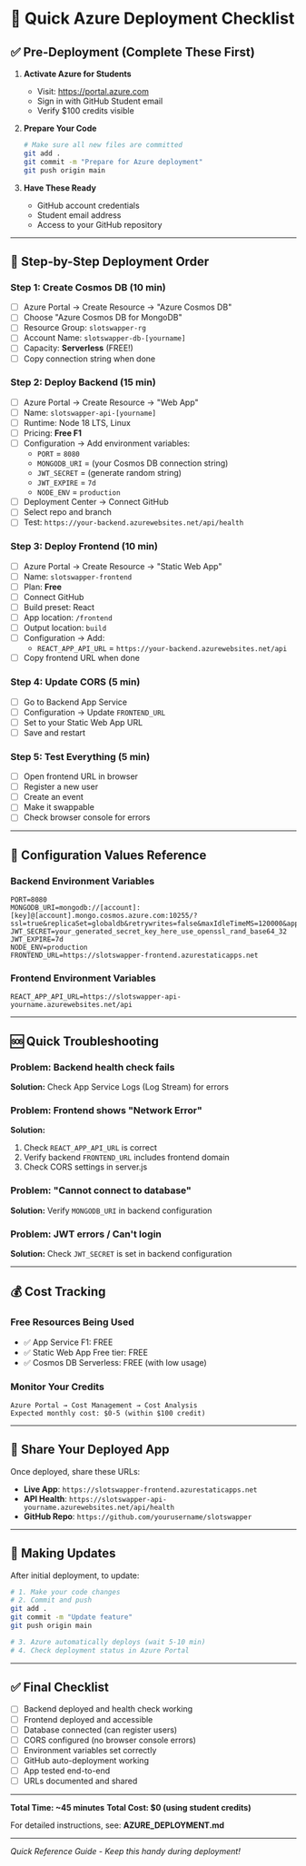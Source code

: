 # 🚀 Quick Azure Deployment Checklist

## ✅ Pre-Deployment (Complete These First)

1. **Activate Azure for Students**
   - Visit: https://portal.azure.com
   - Sign in with GitHub Student email
   - Verify $100 credits visible

2. **Prepare Your Code**
   ```bash
   # Make sure all new files are committed
   git add .
   git commit -m "Prepare for Azure deployment"
   git push origin main
   ```

3. **Have These Ready**
   - GitHub account credentials
   - Student email address
   - Access to your GitHub repository

---

## 📝 Step-by-Step Deployment Order

### Step 1: Create Cosmos DB (10 min)
- [ ] Azure Portal → Create Resource → "Azure Cosmos DB"
- [ ] Choose "Azure Cosmos DB for MongoDB"
- [ ] Resource Group: `slotswapper-rg`
- [ ] Account Name: `slotswapper-db-[yourname]`
- [ ] Capacity: **Serverless** (FREE!)
- [ ] Copy connection string when done

### Step 2: Deploy Backend (15 min)
- [ ] Azure Portal → Create Resource → "Web App"
- [ ] Name: `slotswapper-api-[yourname]`
- [ ] Runtime: Node 18 LTS, Linux
- [ ] Pricing: **Free F1**
- [ ] Configuration → Add environment variables:
  - `PORT` = `8080`
  - `MONGODB_URI` = (your Cosmos DB connection string)
  - `JWT_SECRET` = (generate random string)
  - `JWT_EXPIRE` = `7d`
  - `NODE_ENV` = `production`
- [ ] Deployment Center → Connect GitHub
- [ ] Select repo and branch
- [ ] Test: `https://your-backend.azurewebsites.net/api/health`

### Step 3: Deploy Frontend (10 min)
- [ ] Azure Portal → Create Resource → "Static Web App"
- [ ] Name: `slotswapper-frontend`
- [ ] Plan: **Free**
- [ ] Connect GitHub
- [ ] Build preset: React
- [ ] App location: `/frontend`
- [ ] Output location: `build`
- [ ] Configuration → Add:
  - `REACT_APP_API_URL` = `https://your-backend.azurewebsites.net/api`
- [ ] Copy frontend URL when done

### Step 4: Update CORS (5 min)
- [ ] Go to Backend App Service
- [ ] Configuration → Update `FRONTEND_URL`
- [ ] Set to your Static Web App URL
- [ ] Save and restart

### Step 5: Test Everything (5 min)
- [ ] Open frontend URL in browser
- [ ] Register a new user
- [ ] Create an event
- [ ] Make it swappable
- [ ] Check browser console for errors

---

## 🔧 Configuration Values Reference

### Backend Environment Variables
```
PORT=8080
MONGODB_URI=mongodb://[account]:[key]@[account].mongo.cosmos.azure.com:10255/?ssl=true&replicaSet=globaldb&retrywrites=false&maxIdleTimeMS=120000&appName=@[account]@
JWT_SECRET=your_generated_secret_key_here_use_openssl_rand_base64_32
JWT_EXPIRE=7d
NODE_ENV=production
FRONTEND_URL=https://slotswapper-frontend.azurestaticapps.net
```

### Frontend Environment Variables
```
REACT_APP_API_URL=https://slotswapper-api-yourname.azurewebsites.net/api
```

---

## 🆘 Quick Troubleshooting

### Problem: Backend health check fails
**Solution:** Check App Service Logs (Log Stream) for errors

### Problem: Frontend shows "Network Error"
**Solution:** 
1. Check `REACT_APP_API_URL` is correct
2. Verify backend `FRONTEND_URL` includes frontend domain
3. Check CORS settings in server.js

### Problem: "Cannot connect to database"
**Solution:** Verify `MONGODB_URI` in backend configuration

### Problem: JWT errors / Can't login
**Solution:** Check `JWT_SECRET` is set in backend configuration

---

## 💰 Cost Tracking

### Free Resources Being Used
- ✅ App Service F1: FREE
- ✅ Static Web App Free tier: FREE
- ✅ Cosmos DB Serverless: FREE (with low usage)

### Monitor Your Credits
```
Azure Portal → Cost Management → Cost Analysis
Expected monthly cost: $0-5 (within $100 credit)
```

---

## 📱 Share Your Deployed App

Once deployed, share these URLs:

- **Live App**: `https://slotswapper-frontend.azurestaticapps.net`
- **API Health**: `https://slotswapper-api-yourname.azurewebsites.net/api/health`
- **GitHub Repo**: `https://github.com/yourusername/slotswapper`

---

## 🔄 Making Updates

After initial deployment, to update:

```bash
# 1. Make your code changes
# 2. Commit and push
git add .
git commit -m "Update feature"
git push origin main

# 3. Azure automatically deploys (wait 5-10 min)
# 4. Check deployment status in Azure Portal
```

---

## ✅ Final Checklist

- [ ] Backend deployed and health check working
- [ ] Frontend deployed and accessible
- [ ] Database connected (can register users)
- [ ] CORS configured (no browser console errors)
- [ ] Environment variables set correctly
- [ ] GitHub auto-deployment working
- [ ] App tested end-to-end
- [ ] URLs documented and shared

---

**Total Time: ~45 minutes**
**Total Cost: $0 (using student credits)**

For detailed instructions, see: **AZURE_DEPLOYMENT.md**

---

*Quick Reference Guide - Keep this handy during deployment!*
